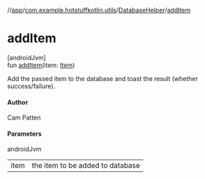 //[app](../../../index.md)/[com.example.hotstuffkotlin.utils](../index.md)/[DatabaseHelper](index.md)/[addItem](add-item.md)

# addItem

[androidJvm]\
fun [addItem](add-item.md)(item: [Item](../../com.example.hotstuffkotlin.models/-item/index.md))

Add the passed item to the database and toast the result (whether success/failure).

#### Author

Cam Patten

#### Parameters

androidJvm

| | |
|---|---|
| item | the item to be added to database |
